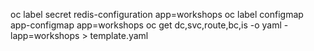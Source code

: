   oc label secret redis-configuration app=workshops
  oc label configmap app-configmap  app=workshops
  oc get dc,svc,route,bc,is -o yaml -lapp=workshops > template.yaml
